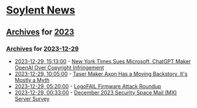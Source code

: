 # [Soylent News](../../../README.md)

## [Archives](../../index.md) for [2023](../index.md)

### [Archives](../../index.md) for [2023-12-29](index.md)

* [2023-12-29, 15:13:00](https://soylentnews.org/article.pl?sid=23/12/28/2310243&from=rss) - [New York Times Sues Microsoft, ChatGPT Maker OpenAI Over Copyright Infringement](https://soylentnews.org/article.pl?sid=23/12/28/2310243&from=rss)
* [2023-12-29, 10:05:00](https://soylentnews.org/article.pl?sid=23/12/29/0146258&from=rss) - [Taser Maker Axon Has a Moving Backstory. It's Mostly a Myth](https://soylentnews.org/article.pl?sid=23/12/29/0146258&from=rss)
* [2023-12-29, 05:20:00](https://soylentnews.org/article.pl?sid=23/12/28/1520241&from=rss) - [LogoFAIL Firmware Attack Roundup](https://soylentnews.org/article.pl?sid=23/12/28/1520241&from=rss)
* [2023-12-29, 00:33:00](https://soylentnews.org/article.pl?sid=23/12/28/0615255&from=rss) - [December 2023 Security Space Mail (MX) Server Survey](https://soylentnews.org/article.pl?sid=23/12/28/0615255&from=rss)
